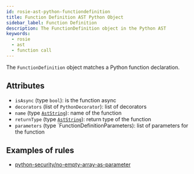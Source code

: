 ```yaml
---
id: rosie-ast-python-functiondefinition
title: Function Definition AST Python Object
sidebar_label: Function Definition
description: The FunctionDefinition object in the Python AST
keywords:
  - rosie
  - ast
  - function call
---
```


The `FunctionDefinition` object matches a Python function declaration.

## Attributes

- `isAsync` (type `bool`): is the function async
- `decorators` (list of `PythonDecorator`): list of decorators
- `name` (type [`AstString`](/docs/rosie/ast/common/rosie-ast-common-aststring)): name of the function
- `returnType` (type [`AstString`](/docs/rosie/ast/common/rosie-ast-common-aststring)): return type of the function
- `parameters` (type `FunctionDefinitionParameters): list of parameters for the function

## Examples of rules

- [python-security/no-empty-array-as-parameter](https://app.codiga.io/hub/ruleset/python-security/no-empty-array-as-parameter)
